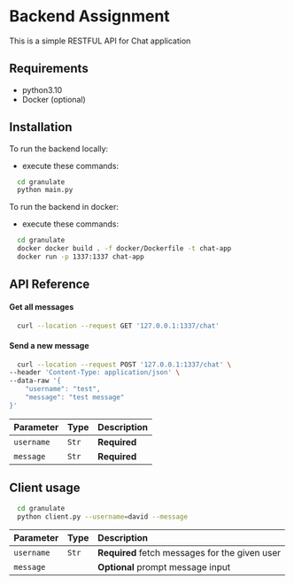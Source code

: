 # Backend Assignment

This is a simple RESTFUL API for Chat application

## Requirements
- python3.10
- Docker (optional)

## Installation

To run the backend locally:

- execute these commands: 

```bash
  cd granulate
  python main.py
```

To run the backend in docker:
- execute these commands: 

```bash
  cd granulate
  docker docker build . -f docker/Dockerfile -t chat-app
  docker run -p 1337:1337 chat-app
```


## API Reference

#### Get all messages

```bash
  curl --location --request GET '127.0.0.1:1337/chat'
```

#### Send a new message

```bash
  curl --location --request POST '127.0.0.1:1337/chat' \
--header 'Content-Type: application/json' \
--data-raw '{
    "username": "test",
    "message": "test message"
}'
```

| Parameter | Type     | Description                |
| :-------- | :------- | :------------------------- |
| `username` | `Str` | **Required** |
| `message` | `Str` | **Required** |


## Client usage

```bash
  cd granulate
  python client.py --username=david --message

```
| Parameter | Type     | Description                |
| :-------- | :------- | :------------------------- |
| `username` | `Str` | **Required** fetch messages for the given user|
| `message` |  | **Optional** prompt message input |
